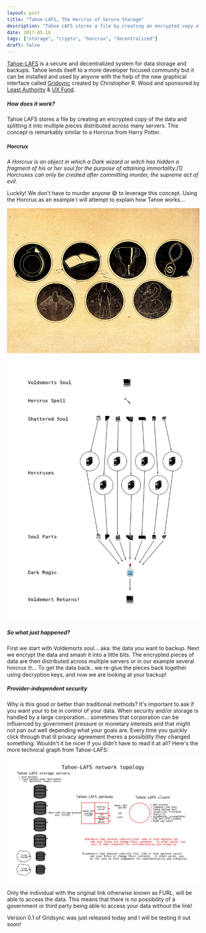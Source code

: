 ```yaml
---
layout: post
title: "Tahoe-LAFS, The Horcrux of Secure Storage"
description: "Tahoe LAFS stores a file by creating an encrypted copy of the data and splitting it into multiple pieces distributed across many servers. This concept is remarkably similar to a Horcrux from Harry Potter."
date: 2017-05-16
tags: ["storage", "crypto", "horcrux", "decentralized"]
draft: false
---
```

 [Tahoe-LAFS](https://tahoe-lafs.org/) is a secure and decentralized system for data storage and backups. Tahoe lends itself to a more developer focused community but it can be installed and used by anyone with the help of the new graphical interface called [Gridsync](https://github.com/gridsync/gridsync) created by Christopher R. Wood and sponsored by [Least Authority](https://leastauthority.com/) & [UX Fund](https://usable.tools/uxfund.html).

##### How does it work?

Tahoe LAFS stores a file by creating an encrypted copy of the data and splitting it into multiple pieces distributed across many servers. This concept is remarkably similar to a Horcrux from Harry Potter.

##### Horcrux

 _A Horcrux is an object in which a Dark wizard or witch has hidden a fragment of his or her soul for the purpose of attaining immortality.[1] Horcruxes can only be created after committing murder, the supreme act of evil._

 Luckily! We don't have to murder anyone 😅 to leverage this concept. Using the Horcrux as an example I will attempt to explain how Tahoe works...

 ![horcrux](/assets/images/horcrux.jpg)


![horcrux](/assets/images/voldemort.png)

##### So what just happened?

First we start with Voldemorts soul... aka: the data you want to backup. Next we encrypt the data and smash it into a little bits. The encrypted pieces of data are then distributed across multiple servers or in our example several horcrux 🤓... To get the data back.. we re-glue the pieces back together using decryption keys, and now we are looking at your backup!



##### Provider-independent security

Why is this good or better than traditional methods? It's important to ask if you want your to be in control of your data. When security and/or storage is handled by a large corporation... sometimes that corporation can be influenced by government pressure or monetary interests and that might not pan out well depending what your goals are. Every time you quickly click through that lil privacy agreement theres a possibility they changed something. Wouldn't it be nicer if you didn't have to read it at all?
Here's the more technical graph from Tahoe-LAFS:

![horcrux](/assets/images/technical-tahoe.jpg)


Only the individual with the original link otherwise known as FURL, will be able to access the data. This means that there is no possibility of a government or third party being able to access your data without the link!

Version 0.1 of Gridsync was just released today and I will be testing it out soon!
